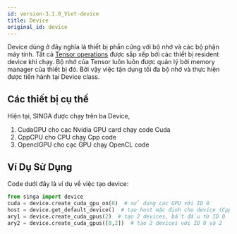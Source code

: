 ```yaml
---
id: version-3.1.0_Viet-device
title: Device
original_id: device
---
```


<!--- Licensed to the Apache Software Foundation (ASF) under one or more contributor license agreements.  See the NOTICE file distributed with this work for additional information regarding copyright ownership.  The ASF licenses this file to you under the Apache License, Version 2.0 (the "License"); you may not use this file except in compliance with the License.  You may obtain a copy of the License at http://www.apache.org/licenses/LICENSE-2.0 Unless required by applicable law or agreed to in writing, software distributed under the License is distributed on an "AS IS" BASIS, WITHOUT WARRANTIES OR CONDITIONS OF ANY KIND, either express or implied.  See the License for the specific language governing permissions and limitations under the License.  -->

Device dùng ở đây nghĩa là thiết bị phần cứng với bộ nhớ và các bộ phận máy
tính. Tất cả [Tensor operations](./tensor) được sắp xếp bởi các thiết bị
resident device khi chạy. Bộ nhớ của Tensor luôn luôn được quản lý bởi memory
manager của thiết bị đó. Bởi vậy việc tận dụng tối đa bộ nhớ và thực hiện được
tiến hành tại Device class.

## Các thiết bị cụ thể

Hiện tại, SINGA được chạy trên ba Device,

1.  CudaGPU cho cạc Nvidia GPU card chạy code Cuda
2.  CppCPU cho CPU chạy Cpp code
3.  OpenclGPU cho cạc GPU chạy OpenCL code

## Ví Dụ Sử Dụng

Code dưới đây là ví dụ về việc tạo device:

```python
from singa import device
cuda = device.create_cuda_gpu_on(0)  # sử dụng cạc GPU với ID 0
host = device.get_default_device()  # tạo host mặc định cho device (CppCPU)
ary1 = device.create_cuda_gpus(2)  # tạo 2 devices, bắt đầu từ ID 0
ary2 = device.create_cuda_gpus([0,2])  # tạo 2 devices với ID 0 và 2
```
